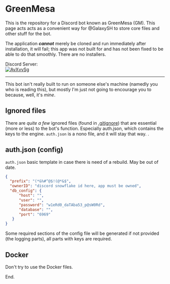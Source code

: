 # GreenMesa
This is the repository for a Discord bot known as GreenMesa (GM). This page acts acts as a convenient way for @GalaxySH to store core files and other stuff for the bot. 

The application ***cannot*** merely be cloned and run immediately after installation, it will fail; this app was not built for and has not been fixed to be able to do that smoothly. There are no installers.

Discord Server:<br/>[![AvXvvSg](https://img.shields.io/discord/745670883074637904)](https://discord.gg/AvXvvSg)

---

This bot isn't really built to run on someone else's machine (namedly you who is reading this), but mostly I'm just not going to encourage you to because, well, it's *mine*.

## Ignored files
There are *quite a few* ignored files (found in [.gitignore](.gitignore)) that are essential (more or less) to the bot's function. Especially auth.json, which contains the keys to the engine. `auth.json` is a nono file, and it will stay that way. .

## auth.json (config)
`auth.json` basic template in case there is need of a rebuild. May be out of date.
```json
{
  "prefix": "(*&%#^@$!(@*&$",
  "ownerID": "discord snowflake id here, app must be owned",
  "db_config": {
      "host": "",
      "user": "",
      "password": "w1eRd0_daTAba53_p@sW0Rd",
      "database": "",
      "port": "6969"
   }
}
```
Some required sections of the config file will be generated if not provided (the logging parts), all parts with keys are required.

## Docker

Don't try to use the Docker files.


End.
